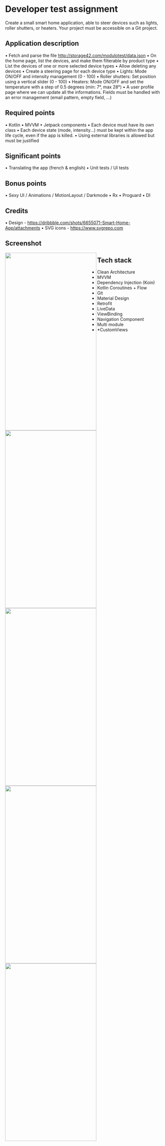 # Developer test assignment
Create a small smart home application, able to steer devices such as lights, roller shutters, or heaters.
Your project must be accessible on a Git project.

## Application description
• Fetch and parse the file http://storage42.com/modulotest/data.json
• On the home page, list the devices, and make them filterable by product type
• List the devices of one or more selected device types
• Allow deleting any devices
• Create a steering page for each device type
• Lights: Mode ON/OFF and intensity management (0 - 100)
• Roller shutters: Set position using a vertical slider (0 - 100)
• Heaters: Mode ON/OFF and set the temperature with a step of 0.5 degrees (min: 7°, max 28°)
• A user profile page where we can update all the informations. Fields must be handled with an error management (email pattern, empty field, ...)
## Required points
• Kotlin
• MVVM
• Jetpack components
• Each device must have its own class
• Each device state (mode, intensity...) must be kept within the app life cycle, even if the app is killed.
• Using external libraries is allowed but must be justified

## Significant points
• Translating the app (french & english)
• Unit tests / UI tests

## Bonus points
• Sexy UI / Animations / MotionLayout / Darkmode
• Rx
• Proguard
• DI



## Credits
• Design - https://dribbble.com/shots/6655071-Smart-Home-App/attachments
• SVG icons - https://www.svgrepo.com

## Screenshot
<img align="left" width="296" height="576" src="https://drive.google.com/file/d/1XnXYeJA6Dck3b08GXCbdtYnG-zNZLpcJ/view?usp=sharing">
<img align="left" width="296" height="576" src="https://drive.google.com/file/d/1wCMr6GdHlgjWIiYkB6U0k_oV9Pz7GFqe/view?usp=sharing">
<img align="left" width="296" height="576" src="https://drive.google.com/file/d/16-rIsTXl6baNO4wjEP3eheFMoIX2Ku9h/view?usp=sharing">
<img align="left" width="296" height="576" src="https://drive.google.com/file/d/1dQiQ2hYB1zBf5o9nm10astsKCdTM0cT8/view?usp=sharing">
<img align="left" width="296" height="576" src="https://drive.google.com/file/d/1uUSZg4VlTP4h3CIQMnyZAcP2yzKvOEdP/view?usp=sharing">


## Tech stack
- Clean Architecture
- MVVM
- Dependency Injection (Koin)
- Kotlin Coroutines + Flow
- Git
- Material Design
- Retrofit
- LiveData
- ViewBinding
- Navigation Component
- Multi module
- *CustomViews
